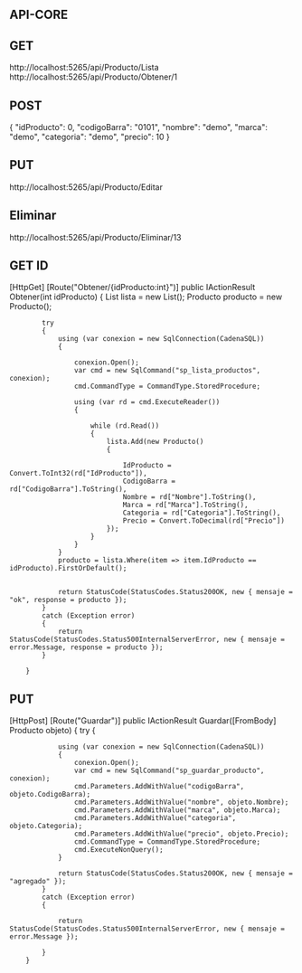 ## API-CORE


## GET

http://localhost:5265/api/Producto/Lista
http://localhost:5265/api/Producto/Obtener/1
## POST

{
  "idProducto": 0,
  "codigoBarra": "0101",
  "nombre": "demo",
  "marca": "demo",
  "categoria": "demo",
  "precio": 10
}
 

 ## PUT

 http://localhost:5265/api/Producto/Editar

 ## Eliminar

 http://localhost:5265/api/Producto/Eliminar/13



## GET ID

[HttpGet]
        [Route("Obtener/{idProducto:int}")]
        public IActionResult Obtener(int idProducto)
        {
            List<Producto> lista = new List<Producto>();
            Producto producto = new Producto();


            try
            {
                using (var conexion = new SqlConnection(CadenaSQL))
                {

                    conexion.Open();
                    var cmd = new SqlCommand("sp_lista_productos", conexion);
                    cmd.CommandType = CommandType.StoredProcedure;

                    using (var rd = cmd.ExecuteReader())
                    {

                        while (rd.Read())
                        {
                            lista.Add(new Producto()
                            {

                                IdProducto = Convert.ToInt32(rd["IdProducto"]),
                                CodigoBarra = rd["CodigoBarra"].ToString(),
                                Nombre = rd["Nombre"].ToString(),
                                Marca = rd["Marca"].ToString(),
                                Categoria = rd["Categoria"].ToString(),
                                Precio = Convert.ToDecimal(rd["Precio"])
                            });
                        }
                    }
                }
                producto = lista.Where(item => item.IdProducto == idProducto).FirstOrDefault();


                return StatusCode(StatusCodes.Status200OK, new { mensaje = "ok", response = producto });
            }
            catch (Exception error)
            {
                return StatusCode(StatusCodes.Status500InternalServerError, new { mensaje = error.Message, response = producto });
            }

        }

## PUT

[HttpPost]
        [Route("Guardar")]
        public IActionResult Guardar([FromBody] Producto objeto)
        {
            try
            {

                using (var conexion = new SqlConnection(CadenaSQL))
                {
                    conexion.Open();
                    var cmd = new SqlCommand("sp_guardar_producto", conexion);
                    cmd.Parameters.AddWithValue("codigoBarra", objeto.CodigoBarra);
                    cmd.Parameters.AddWithValue("nombre", objeto.Nombre);
                    cmd.Parameters.AddWithValue("marca", objeto.Marca);
                    cmd.Parameters.AddWithValue("categoria", objeto.Categoria);
                    cmd.Parameters.AddWithValue("precio", objeto.Precio);
                    cmd.CommandType = CommandType.StoredProcedure;
                    cmd.ExecuteNonQuery();
                }

                return StatusCode(StatusCodes.Status200OK, new { mensaje = "agregado" });
            }
            catch (Exception error)
            {

                return StatusCode(StatusCodes.Status500InternalServerError, new { mensaje = error.Message });

            }
        }